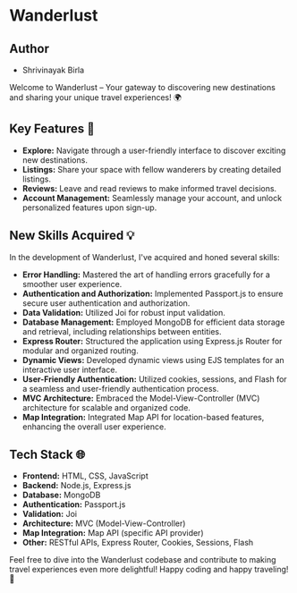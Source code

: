 # Wanderlust

## Author
- Shrivinayak Birla


Welcome to Wanderlust – Your gateway to discovering new destinations and sharing your unique travel experiences! 🌍

## Key Features 🏡
- **Explore:** Navigate through a user-friendly interface to discover exciting new destinations.
- **Listings:** Share your space with fellow wanderers by creating detailed listings.
- **Reviews:** Leave and read reviews to make informed travel decisions.
- **Account Management:** Seamlessly manage your account, and unlock personalized features upon sign-up.

## New Skills Acquired 💡
In the development of Wanderlust, I've acquired and honed several skills:
- **Error Handling:** Mastered the art of handling errors gracefully for a smoother user experience.
- **Authentication and Authorization:** Implemented Passport.js to ensure secure user authentication and authorization.
- **Data Validation:** Utilized Joi for robust input validation.
- **Database Management:** Employed MongoDB for efficient data storage and retrieval, including relationships between entities.
- **Express Router:** Structured the application using Express.js Router for modular and organized routing.
- **Dynamic Views:** Developed dynamic views using EJS templates for an interactive user interface.
- **User-Friendly Authentication:** Utilized cookies, sessions, and Flash for a seamless and user-friendly authentication process.
- **MVC Architecture:** Embraced the Model-View-Controller (MVC) architecture for scalable and organized code.
- **Map Integration:** Integrated Map API for location-based features, enhancing the overall user experience.

## Tech Stack 🌐
- **Frontend:** HTML, CSS, JavaScript
- **Backend:** Node.js, Express.js
- **Database:** MongoDB
- **Authentication:** Passport.js
- **Validation:** Joi
- **Architecture:** MVC (Model-View-Controller)
- **Map Integration:** Map API (specific API provider)
- **Other:** RESTful APIs, Express Router, Cookies, Sessions, Flash


Feel free to dive into the Wanderlust codebase and contribute to making travel experiences even more delightful! Happy coding and happy traveling! 🚀
